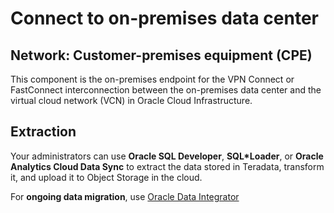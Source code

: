# Connect to on-premises data center 
## Network: Customer-premises equipment (CPE)
This component is the on-premises endpoint for the VPN Connect or FastConnect interconnection between the on-premises data center and the virtual cloud network (VCN) in Oracle Cloud Infrastructure.
## Extraction
Your administrators can use **Oracle SQL Developer**, **SQL*Loader**, or **Oracle Analytics Cloud Data Sync** to extract the data stored in Teradata, transform it, and upload it to Object Storage in the cloud.

For **ongoing data migration**, use [Oracle Data Integrator](https://github.com/davidkhala/oracle/tree/main/ODI)


